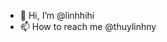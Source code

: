 - 👋 Hi, I’m @linhhihi
- 📫 How to reach me @thuylinhny

<!---
linhhihi/linhhihi is a ✨ special ✨ repository because its `README.md` (this file) appears on your GitHub profile.
You can click the Preview link to take a look at your changes.
--->
